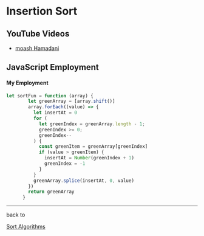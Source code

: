 # Insertion Sort 
## YouTube Videos 
- [moash Hamadani](https://youtu.be/nKzEJWbkPbQ)



## JavaScript Employment
#### My Employment
```javascript
let sortFun = function (array) {
        let greenArray = [array.shift()]
        array.forEach((value) => {
          let insertAt = 0
          for (
            let greenIndex = greenArray.length - 1;
            greenIndex >= 0;
            greenIndex--
          ) {
            const greenItem = greenArray[greenIndex]
            if (value > greenItem) {
              insertAt = Number(greenIndex + 1)
              greenIndex = -1
            }
          }
          greenArray.splice(insertAt, 0, value)
        })
        return greenArray
      }

```
---

back to 

[Sort Algorithms](https://github.com/resources-indexing/Introduction-To-Algorithms#sort-algorithms)

